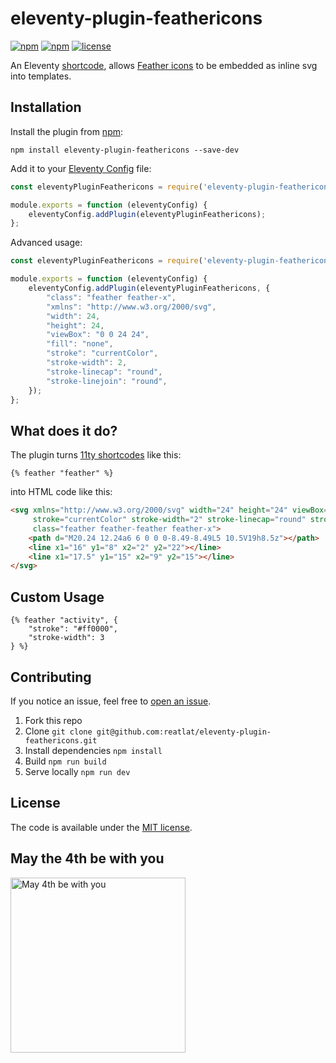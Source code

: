 # eleventy-plugin-feathericons
[![npm](https://img.shields.io/npm/v/eleventy-plugin-feathericons.svg)](https://npmjs.com/package/eleventy-plugin-feathericons)
[![npm](https://img.shields.io/npm/dt/eleventy-plugin-feathericons.svg)](https://npmjs.com/package/eleventy-plugin-feathericons)
[![license](https://img.shields.io/npm/l/eleventy-plugin-feathericons.svg)](https://npmjs.com/package/eleventy-plugin-feathericons)

An Eleventy [shortcode](https://www.11ty.dev/docs/shortcodes/), allows [Feather icons](https://feathericons.com/) to be embedded as inline svg into templates.

## Installation
Install the plugin from [npm](https://www.npmjs.com/package/eleventy-plugin-feathericons):

```
npm install eleventy-plugin-feathericons --save-dev
```


Add it to your [Eleventy Config](https://www.11ty.dev/docs/config/) file:

```js
const eleventyPluginFeathericons = require('eleventy-plugin-feathericons');

module.exports = function (eleventyConfig) {
    eleventyConfig.addPlugin(eleventyPluginFeathericons);
};
```


Advanced usage:

```js
const eleventyPluginFeathericons = require('eleventy-plugin-feathericons');

module.exports = function (eleventyConfig) {
    eleventyConfig.addPlugin(eleventyPluginFeathericons, {
        "class": "feather feather-x",
        "xmlns": "http://www.w3.org/2000/svg",
        "width": 24,
        "height": 24,
        "viewBox": "0 0 24 24",
        "fill": "none",
        "stroke": "currentColor",
        "stroke-width": 2,
        "stroke-linecap": "round",
        "stroke-linejoin": "round",
    });
};
```


## What does it do?
The plugin turns [11ty shortcodes](https://www.11ty.dev/docs/shortcodes/) like this:

```nunjucks
{% feather "feather" %}
```

into HTML code like this:

```html
<svg xmlns="http://www.w3.org/2000/svg" width="24" height="24" viewBox="0 0 24 24" fill="none"
     stroke="currentColor" stroke-width="2" stroke-linecap="round" stroke-linejoin="round" 
     class="feather feather-feather feather-x">
    <path d="M20.24 12.24a6 6 0 0 0-8.49-8.49L5 10.5V19h8.5z"></path>
    <line x1="16" y1="8" x2="2" y2="22"></line>
    <line x1="17.5" y1="15" x2="9" y2="15"></line>
</svg>
```


## Custom Usage

```nunjucks
{% feather "activity", {
    "stroke": "#ff0000",
    "stroke-width": 3
} %}
```


## Contributing
If you notice an issue, feel free to [open an issue](https://github.com/reatlat/eleventy-plugin-feathericons/issues).

1. Fork this repo
2. Clone `git clone git@github.com:reatlat/eleventy-plugin-feathericons.git`
3. Install dependencies `npm install`
4. Build `npm run build`
5. Serve locally `npm run dev`


## License
The code is available under the [MIT license](LICENSE).


## May the 4th be with you
<img src="https://cdn.sunnypixels.io/imgs/yoda-close-up.jpg" alt="May 4th be with you" width="280">
